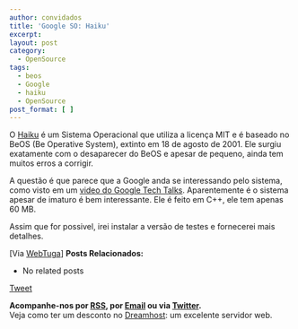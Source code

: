 ```yaml
---
author: convidados
title: 'Google SO: Haiku'
excerpt:
layout: post
category:
  - OpenSource
tags:
  - beos
  - Google
  - haiku
  - OpenSource
post_format: [ ]
---
```

O [Haiku][1] é um Sistema Operacional que utiliza a licença MIT e é baseado no BeOS (Be Operative System), extinto em 18 de agosto de 2001. Ele surgiu exatamente com o desaparecer do BeOS e apesar de pequeno, ainda tem muitos erros a corrigir.

A questão é que parece que a Google anda se interessando pelo sistema, como visto em um [video do Google Tech Talks][2]. Aparentemente é o sistema apesar de imaturo é bem interessante. Ele é feito em C++, ele tem apenas 60 MB.

Assim que for possivel, irei instalar a versão de testes e fornecerei mais detalhes.

[Via [WebTuga][3]] 
**Posts Relacionados:** 
*   No related posts



[Tweet][4] 





**Acompanhe-nos por [ RSS][5], por [Email][6] ou via [Twitter][7].**  
Veja como ter um desconto no [Dreamhost][8]: um excelente servidor web.

 [1]: http://haiku-os.org/ "Haiku OS"
 [2]: http://http://video.google.com/videoplay?docid=236331448076587879 " Google Tech Talks February 13, 2007"
 [3]: http://www.webtuga.com/2007/02/18/tecnologia/haiku-sistema-operativo-do-google.php/ " Haiku - Sistema Operativo do Google?"
 [4]: https://twitter.com/share
 [5]: http://feeds.feedburner.com/VidaGeek
 [6]: http://feedburner.google.com/fb/a/mailverify?uri=VidaGeek&loc=pt_BR
 [7]: http://twitter.com/blogvidageek
 [8]: http://vidageek.net/dreamhost/
